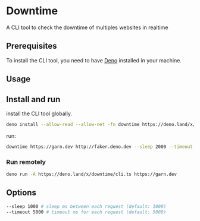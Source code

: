 # Downtime

A CLI tool to check the downtime of multiples websites in realtime

## Prerequisites

To install the CLI tool, you need to have [Deno](https://deno.land/) installed in your machine.

## Usage


## Install and run

install the CLI tool globally.
```sh
deno install --allow-read --allow-net -fn downtime https://deno.land/x/downtime/cli.ts
```
run:
```sh
downtime https://garn.dev http://faker.deno.dev --sleep 2000 --timeout 3000

```
### Run remotely

```sh
deno run -A https://deno.land/x/downtime/cli.ts https://garn.dev
```

## Options

```sh
--sleep 1000 # sleep ms between each request (default: 1000)
--timeout 5000 # timeout ms for each request (default: 5000)
```
